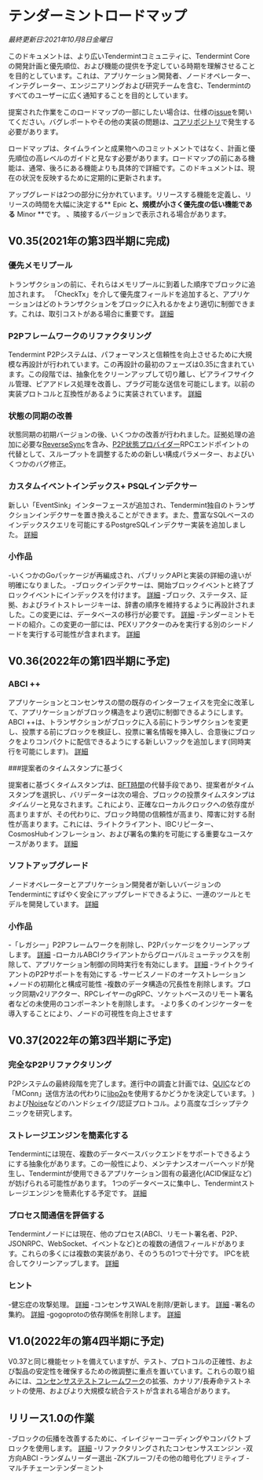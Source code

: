 # テンダーミントロードマップ

*最終更新日:2021年10月8日金曜日*

このドキュメントは、より広いTendermintコミュニティに、Tendermint Coreの開発計画と優先順位、および機能の提供を予定している時期を理解させることを目的としています。これは、アプリケーション開発者、ノードオペレーター、インテグレーター、エンジニアリングおよび研究チームを含む、Tendermintのすべてのユーザーに広く通知することを目的としています。

提案された作業をこのロードマップの一部にしたい場合は、仕様の[issue](https://github.com/tendermint/spec/issues/new/choose)を開いてください。バグレポートやその他の実装の問題は、[コアリポジトリ](https://github.com/tendermint/tendermint)で発生する必要があります。

ロードマップは、タイムラインと成果物へのコミットメントではなく、計画と優先順位の高レベルのガイドと見なす必要があります。ロードマップの前にある機能は、通常、後ろにある機能よりも具体的で詳細です。このドキュメントは、現在の状況を反映するために定期的に更新されます。

アップグレードは2つの部分に分かれています。リリースする機能を定義し、リリースの時間を大幅に決定する** Epic **と、規模が小さく優先度の低い機能である** Minor **です。 、隣接するバージョンで表示される場合があります。

## V0.35(2021年の第3四半期に完成)
### 優先メモリプール

トランザクションの前に、それらはメモリプールに到着した順序でブロックに追加されます。 「CheckTx」を介して優先度フィールドを追加すると、アプリケーションはどのトランザクションをブロックに入れるかをより適切に制御できます。これは、取引コストがある場合に重要です。 [詳細](https://github.com/tendermint/tendermint/blob/master/docs/architecture/adr-067-mempool-refactor.md)

### P2Pフレームワークのリファクタリング

Tendermint P2Pシステムは、パフォーマンスと信頼性を向上させるために大規模な再設計が行われています。この再設計の最初のフェーズは0.35に含まれています。この段階では、抽象化をクリーンアップして切り離し、ピアライフサイクル管理、ピアアドレス処理を改善し、プラグ可能な送信を可能にします。以前の実装プロトコルと互換性があるように実装されています。 [詳細](https://github.com/tendermint/tendermint/blob/master/docs/architecture/adr-062-p2p-architecture.md)

### 状態の同期の改善

状態同期の初期バージョンの後、いくつかの改善が行われました。証拠処理の追加に必要な[ReverseSync](https://github.com/tendermint/tendermint/blob/master/docs/architecture/adr-068-reverse-sync.md)を含み、[P2P状態プロバイダー]( https://github.com/tendermint/tendermint/pull/6807)RPCエンドポイントの代替として、スループットを調整するための新しい構成パラメーター、およびいくつかのバグ修正。

### カスタムイベントインデックス+ PSQLインデクサー

新しい「EventSink」インターフェースが追加され、Tendermint独自のトランザクションインデクサーを置き換えることができます。また、豊富なSQLベースのインデックスクエリを可能にするPostgreSQLインデクサー実装を追加しました。 [詳細](https://github.com/tendermint/tendermint/blob/master/docs/architecture/adr-065-custom-event-indexing.md)

### 小作品

-いくつかのGoパッケージが再編成され、パブリックAPIと実装の詳細の違いが明確になりました。
-ブロックインデクサーは、開始ブロックイベントと終了ブロックイベントにインデックスを付けます。 [詳細](https://github.com/tendermint/tendermint/pull/6226)
-ブロック、ステータス、証拠、およびライトストレージキーは、辞書の順序を維持するように再設計されました。この変更には、データベースの移行が必要です。 [詳細](https://github.com/tendermint/tendermint/pull/5771)
-テンダーミントモードの紹介。この変更の一部には、PEXリアクターのみを実行する別のシードノードを実行する可能性が含まれます。 [詳細](https://github.com/tendermint/tendermint/blob/master/docs/architecture/adr-052-tendermint-mode.md)

## V0.36(2022年の第1四半期に予定)

### ABCI ++

アプリケーションとコンセンサスの間の既存のインターフェイスを完全に改革して、アプリケーションがブロック構造をより適切に制御できるようにします。 ABCI ++は、トランザクションがブロックに入る前にトランザクションを変更し、投票する前にブロックを検証し、投票に署名情報を挿入し、合意後にブロックをよりコンパクトに配信できるようにする新しいフックを追加します(同時実行を可能にします)。 [詳細](https://github.com/tendermint/spec/blob/master/rfc/004-abci%2B%2B.md)

###提案者のタイムスタンプに基づく

提案者に基づくタイムスタンプは、[BFT時間](https://docs.tendermint.com/master/spec/consensus/bft-time.html)の代替手段であり、提案者がタイムスタンプを選択し、バリデーターは次の場合、ブロックの投票タイムスタンプは*タイムリー*と見なされます。これにより、正確なローカルクロックへの依存度が高まりますが、その代わりに、ブロック時間の信頼性が高まり、障害に対する耐性が高まります。これには、ライトクライアント、IBCリピーター、CosmosHubインフレーション、および署名の集約を可能にする重要なユースケースがあります。 [詳細](https://github.com/tendermint/tendermint/blob/master/docs/architecture/adr-071-proposer-based-timestamps.md)

### ソフトアップグレード

ノードオペレーターとアプリケーション開発者が新しいバージョンのTendermintにすばやく安全にアップグレードできるように、一連のツールとモデルを開発しています。 [詳細](https://github.com/tendermint/spec/pull/222)

### 小作品

-「レガシー」P2Pフレームワークを削除し、P2Pパッケージをクリーンアップします。 [詳細](https://github.com/tendermint/tendermint/issues/5670)
-ローカルABCIクライアントからグローバルミューテックスを削除して、アプリケーション制御の同時実行を有効にします。 [詳細](https://github.com/tendermint/tendermint/issues/7073)
-ライトクライアントのP2Pサポートを有効にする
-サービスノードのオーケストレーション+ノードの初期化と構成可能性
-複数のデータ構造の冗長性を削除します。ブロック同期v2リアクター、RPCレイヤーのgRPC、ソケットベースのリモート署名者などの未使用のコンポーネントを削除します。
-より多くのインジケーターを導入することにより、ノードの可視性を向上させます

## V0.37(2022年の第3四半期に予定)

### 完全なP2Pリファクタリング

P2Pシステムの最終段階を完了します。進行中の調査と計画では、[QUIC](https://en.wikipedia.org/wiki/QUIC)などの「MConn」送信方法の代わりに[libp2p](https://libp2p.io/)を使用するかどうかを決定しています。 )および[Noise](https://noiseprotocol.org/)などのハンドシェイク/認証プロトコル。より高度なゴシップテクニックを研究します。

### ストレージエンジンを簡素化する

Tendermintには現在、複数のデータベースバックエンドをサポートできるようにする抽象化があります。この一般性により、メンテナンスオーバーヘッドが発生し、Tendermintが使用できるアプリケーション固有の最適化(ACID保証など)が妨げられる可能性があります。 1つのデータベースに集中し、Tendermintストレージエンジンを簡素化する予定です。 [詳細](https://github.com/tendermint/tendermint/pull/6897)

### プロセス間通信を評価する

Tendermintノードには現在、他のプロセス(ABCI、リモート署名者、P2P、JSONRPC、WebSocket、イベントなど)との複数の通信フィールドがあります。これらの多くには複数の実装があり、そのうちの1つで十分です。 IPCを統合してクリーンアップします。 [詳細](https://github.com/tendermint/tendermint/blob/master/docs/rfc/rfc-002-ipc-ecosystem.md)

### ヒント

-健忘症の攻撃処理。 [詳細](https://github.com/tendermint/tendermint/issues/5270)
-コンセンサスWALを削除/更新します。 [詳細](https://github.com/tendermint/tendermint/issues/6397)
-署名の集約。 [詳細](https://github.com/tendermint/tendermint/issues/1319)
-gogoprotoの依存関係を削除します。 [詳細](https://github.com/tendermint/tendermint/issues/5446)

## V1.0(2022年の第4四半期に予定)

V0.37と同じ機能セットを備えていますが、テスト、プロトコルの正確性、および製品の安定性を確保するための微調整に重点を置いています。これらの取り組みには、[コンセンサステストフレームワーク](https://github.com/tendermint/tendermint/issues/5920)の拡張、カナリア/長寿命テストネットの使用、およびより大規模な統合テストが含まれる場合があります。

## リリース1.0の作業

-ブロックの伝播を改善するために、イレイジャーコーディングやコンパクトブロックを使用します。 [詳細](https://github.com/tendermint/spec/issues/347)
-リファクタリングされたコンセンサスエンジン
-双方向ABCI
-ランダムリーダー選出
-ZKプルーフ/その他の暗号化プリミティブ
-マルチチェーンテンダーミント

